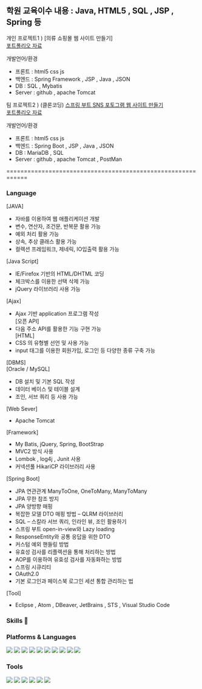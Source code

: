 <h2>학원 교육이수 내용 : Java, HTML5 , SQL , JSP , Spring 등</h2>
  
개인 프로젝트1 ) [의류 쇼핑몰 웹 사이트 만들기]   
[포트폴리오 자료](https://github.com/phcgood0706/PortFolio.git)

개발언어/환경
 - 프론트 : html5 css js                       
 - 백엔드 : Spring Framework , JSP , Java , JSON                
 - DB : SQL , Mybatis                       
 - Server :  github , apache Tomcat  
              


팀 프로젝트2 ) (클론코딩) [스프링 부트 SNS 포토그램 웹 사이트 만들기](https://github.com/phcgood0706/SpringBoot-Photogram)  
[포트폴리오 자료](https://github.com/phcgood0706/PortFolio-TEAM.git)  

개발언어/환경
 - 프론트 : html5 css js     
 - 백엔드 : Spring Boot , JSP , Java , JSON                 
 - DB :  MariaDB , SQL                 
 - Server :  github , apache Tomcat , PostMan     
              
============================================================  
   
<h3>Language</h3>       

[JAVA]      
 - 자바를 이용하여 웹 애플리케이션 개발      
 - 변수, 연산자, 조건문, 반복문 활용 가능      
 - 예외 처리 활용 가능      
 - 상속, 추상 클래스 활용 가능      
 - 컬렉션 프레임워크, 제네릭, IO입출력 활용 가능            

[Java Script]   
 - IE/Firefox 기반의 HTML/DHTML 코딩      
 - 체크박스를 이용한 선택 삭제 가능      
 - jQuery 라이브러리 사용 가능     
   
[Ajax]    
 - Ajax 기반 application 프로그램 작성       
[오픈 API]      
 - 다음 주소 API를 활용한 기능 구현 가능      
[HTML]     
 - CSS 의 유형별 선언 및 사용 가능      
 - input 태그를 이용한 회원가입, 로그인 등 다양한 종류 구축 가능      


[DBMS]    
[Oracle / MySQL]       
 - DB 설치 및 기본 SQL 작성      
 - 데이터 베이스 및 테이블 설계       
 - 조인, 서브 쿼리 등 사용 가능   

[Web Sever]       
 - Apache Tomcat      

[Framework]     
 - My Batis, jQuery, Spring, BootStrap      
 - MVC2 방식 사용   
 - Lombok , log4j , Junit 사용 
 - 커넥션풀 HikariCP 라이브러리 사용

[Spring Boot]  <br> 
 - JPA 연관관계 ManyToOne, OneToMany, ManyToMany 
 - JPA 무한 참조 방지
 - JPA 양방향 매핑
 - 복잡한 모델 DTO 매핑 방법 – QLRM 라이브러리
 - SQL – 스칼라 서브 쿼리, 인라인 뷰, 조인 활용하기
 - 스프링 부트 open-in-view와 Lazy loading
 - ResponseEntity와 공통 응답을 위한 DTO
 - 커스텀 예외 핸들링 방법
 - 유효성 검사를 리플렉션을 통해 처리하는 방법
 - AOP를 이용하여 유효성 검사를 자동화하는 방법
 - 스프링 시큐리티
 - OAuth2.0
 - 기본 로그인과 페이스북 로그인 세션 통합 관리하는 법

[Tool]   
 - Eclipse , Atom , DBeaver, JetBrains , STS , Visual Studio Code 





### Skills 👋

<h3>Platforms & Languages</h3>

<img src="https://img.shields.io/badge/Java-007396?style=flat-square&logo=Java&logoColor=white"/> <img src="https://img.shields.io/badge/Spring Boot-6DB33F?style=flat-square&logo=Spring Boot&logoColor=white"/>  <img src="https://img.shields.io/badge/Spring-6DB33F?style=flat-square&logo=Spring&logoColor=white"/> <img src="https://img.shields.io/badge/Json-000000?style=flat-square&logo=Json&logoColor=white"/> <img src="https://img.shields.io/badge/JavaScript-F7DF1E?style=flat-square&logo=JavaScript&logoColor=white"/> <img src="https://img.shields.io/badge/jQuery-0769AD?style=flat-square&logo=jQuery&logoColor=white"/> <img src="https://img.shields.io/badge/Oracle-F80000?style=flat-square&logo=Oracle&logoColor=white"/> <img src="https://img.shields.io/badge/MariaDB-003545?style=flat-square&logo=MariaDB&logoColor=white"/> <img src="https://img.shields.io/badge/HTML5-E34F26?style=flat-square&logo=HTML5&logoColor=white"/> <img src="https://img.shields.io/badge/CSS3-1572B6?style=flat-square&logo=CSS3&logoColor=white"/>


<h3>Tools</h3>

<img src="https://img.shields.io/badge/Eclipse-2C2255?style=flat-square&logo=Eclipse&logoColor=white"/> <img src="https://img.shields.io/badge/JetBrains-000000?style=flat-square&logo=JetBrains&logoColor=white"/> <img src="https://img.shields.io/badge/Atom-66595C?style=flat-square&logo=Atom&logoColor=white"/> <img src="https://img.shields.io/badge/Postman-FF6C37?style=flat-square&logo=Postman&logoColor=white"/> <img src="https://img.shields.io/badge/DBeaver-F47D31?style=flat-square&logo=DBeaver&logoColor=white"/> <img src="https://img.shields.io/badge/Visual Studio Code-007ACC?style=flat-square&logo=Visual Studio Code&logoColor=white"/> 
